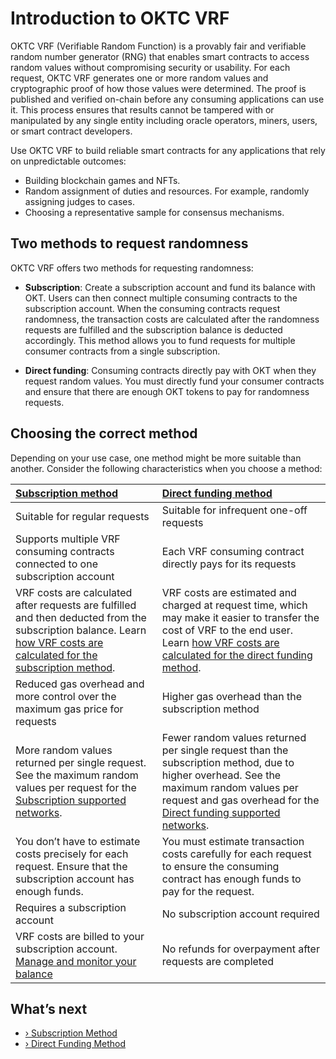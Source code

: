 # Introduction to OKTC VRF

OKTC VRF (Verifiable Random Function) is a provably fair and verifiable random number generator (RNG) that enables smart contracts to access random values without compromising security or usability. For each request, OKTC VRF generates one or more random values and cryptographic proof of how those values were determined. The proof is published and verified on-chain before any consuming applications can use it. This process ensures that results cannot be tampered with or manipulated by any single entity including oracle operators, miners, users, or smart contract developers.

Use OKTC VRF to build reliable smart contracts for any applications that rely on unpredictable outcomes:

- Building blockchain games and NFTs.
- Random assignment of duties and resources. For example, randomly assigning judges to cases.
- Choosing a representative sample for consensus mechanisms.

## Two methods to request randomness

OKTC VRF  offers two methods for requesting randomness:

- **Subscription**: Create a subscription account and fund its balance with OKT. Users can then connect multiple consuming contracts to the subscription account. When the consuming contracts request randomness, the transaction costs are calculated after the randomness requests are fulfilled and the subscription balance is deducted accordingly. This method allows you to fund requests for multiple consumer contracts from a single subscription.

- **Direct funding**: Consuming contracts directly pay with OKT when they request random values. You must directly fund your consumer contracts and ensure that there are enough OKT tokens to pay for randomness requests.

## Choosing the correct method

Depending on your use case, one method might be more suitable than another. Consider the following characteristics when you choose a method:

| [Subscription method](/dev/oktc-solutions/oktc-vrf/Subscription-Method/Subscription.html) | [Direct funding method](/dev/oktc-solutions/oktc-vrf/Direct-Funding-Method/Direct-Funding-Method.html) |
| :----------------------------------------------------------- | :----------------------------------------------------------- |
| Suitable for regular requests                                | Suitable for infrequent one-off requests                     |
| Supports multiple VRF consuming contracts connected to one subscription account | Each VRF consuming contract directly pays for its requests   |
| VRF costs are calculated after requests are fulfilled and then deducted from the subscription balance. Learn [how VRF costs are calculated for the subscription method](/dev/oktc-solutions/oktc-vrf/Subscription-Method/Subscription.html). | VRF costs are estimated and charged at request time, which may make it easier to transfer the cost of VRF to the end user. Learn [how VRF costs are calculated for the direct funding method](/dev/oktc-solutions/oktc-vrf/Direct-Funding-Method/Supported-Networks/Supported-Networks.html). |
| Reduced gas overhead and more control over the maximum gas price for requests | Higher gas overhead than the subscription method             |
| More random values returned per single request. See the maximum random values per request for the [Subscription supported networks](/dev/oktc-solutions/oktc-vrf/Subscription-Method/Supported-Networks/Supported-Networks.html). | Fewer random values returned per single request than the subscription method, due to higher overhead. See the maximum random values per request and gas overhead for the [Direct funding supported networks](/dev/oktc-solutions/oktc-vrf/Direct-Funding-Method/Supported-Networks/Supported-Networks.html). |
| You don’t have to estimate costs precisely for each request. Ensure that the subscription account has enough funds. | You must estimate transaction costs carefully for each request to ensure the consuming contract has enough funds to pay for the request. |
| Requires a subscription account                              | No subscription account required                             |
| VRF costs are billed to your subscription account. [Manage and monitor your balance](/dev/oktc-solutions/oktc-vrf/Subscription-Method/Subscription.html) | No refunds for overpayment after requests are completed      |


## What’s next

- [› Subscription Method](/dev/oktc-solutions/oktc-vrf/Subscription-Method/Subscription.html)
- [› Direct Funding Method](/dev/oktc-solutions/oktc-vrf/Direct-Funding-Method/Direct-Funding-Method.html)

  





